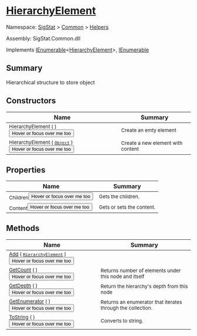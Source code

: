 # [HierarchyElement](./HierarchyElement.md)

Namespace: [SigStat]() > [Common](./../README.md) > [Helpers](./README.md)

Assembly: SigStat.Common.dll

Implements [IEnumerable](https://docs.microsoft.com/en-us/dotnet/api/System.Collections.Generic.IEnumerable-1)\<[HierarchyElement](./HierarchyElement.md)>, [IEnumerable](https://docs.microsoft.com/en-us/dotnet/api/System.Collections.IEnumerable)

## Summary
Hierarchical structure to store object

## Constructors

| Name | Summary | 
| --- | --- | 
| <sub>HierarchyElement (  )</sub><button style="pointer-events: none;">Hover or focus over me too</button>| <sub>Create an emty element</sub>| <br>
| <sub>HierarchyElement ( [`Object`](https://docs.microsoft.com/en-us/dotnet/api/System.Object) )</sub><button style="pointer-events: none;">Hover or focus over me too</button>| <sub>Create a new element with content</sub>| <br>


## Properties

| Name | Summary | 
| --- | --- | 
| <sub>Children</sub><button style="pointer-events: none;">Hover or focus over me too</button>| <sub>Gets the children.</sub>| <br>
| <sub>Content</sub><button style="pointer-events: none;">Hover or focus over me too</button>| <sub>Gets or sets the content.</sub>| <br>


## Methods

| Name | Summary | 
| --- | --- | 
| <sub>[Add](./Methods/HierarchyElement-100664053.md) ( [`HierarchyElement`](./HierarchyElement.md) )</sub><button style="pointer-events: none;">Hover or focus over me too</button>| <sub></sub>| <br>
| <sub>[GetCount](./Methods/HierarchyElement-100664055.md) (  )</sub><button style="pointer-events: none;">Hover or focus over me too</button>| <sub>Returns number of elements under this node and itself</sub>| <br>
| <sub>[GetDepth](./Methods/HierarchyElement-100664054.md) (  )</sub><button style="pointer-events: none;">Hover or focus over me too</button>| <sub>Return the hierarchy's depth from this node</sub>| <br>
| <sub>[GetEnumerator](./Methods/HierarchyElement-100664057.md) (  )</sub><button style="pointer-events: none;">Hover or focus over me too</button>| <sub>Returns an enumerator that iterates through the collection.</sub>| <br>
| <sub>[ToString](./Methods/HierarchyElement-100664056.md) (  )</sub><button style="pointer-events: none;">Hover or focus over me too</button>| <sub>Converts to string.</sub>| <br>


